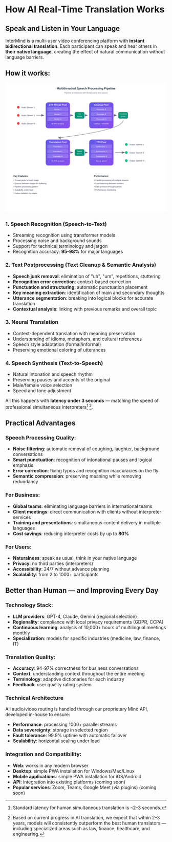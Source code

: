 # How AI Real-Time Translation Works

## Speak and Listen in Your Language

InterMind is a multi-user video conferencing platform with **instant bidirectional translation**. Each participant can speak and hear others in **their native language**, creating the effect of natural communication without language barriers.

## How it works:

<!-- :::details Show diagram of AI translation process
::: -->

![](./interpretating.svg)

### 1. **Speech Recognition (Speech-to-Text)**

- Streaming recognition using transformer models
- Processing noise and background sounds
- Support for technical terminology and jargon
- Recognition accuracy: **95-98%** for major languages

### 2. **Text Postprocessing (Text Cleanup & Semantic Analysis)**

- **Speech junk removal**: elimination of "uh", "um", repetitions, stuttering
- **Recognition error correction**: context-based correction
- **Punctuation and structuring**: automatic punctuation placement
- **Key meaning extraction**: identification of main and secondary thoughts
- **Utterance segmentation**: breaking into logical blocks for accurate translation
- **Contextual analysis**: linking with previous remarks and overall topic

### 3. **Neural Translation**

- Context-dependent translation with meaning preservation
- Understanding of idioms, metaphors, and cultural references
- Speech style adaptation (formal/informal)
- Preserving emotional coloring of utterances

### 4. **Speech Synthesis (Text-to-Speech)**

- Natural intonation and speech rhythm
- Preserving pauses and accents of the original
- Male/female voice selection
- Speed and tone adjustment

All this happens with **latency under 3 seconds** — matching the speed of professional simultaneous interpreters[^1] [^2].

## Practical Advantages

### Speech Processing Quality:

- **Noise filtering**: automatic removal of coughing, laughter, background conversations
- **Smart punctuation**: recognition of intonational pauses and logical emphasis
- **Error correction**: fixing typos and recognition inaccuracies on the fly
- **Semantic compression**: preserving meaning while removing redundancy

### For Business:

- **Global teams**: eliminating language barriers in international teams
- **Client meetings**: direct communication with clients without interpreter services
- **Training and presentations**: simultaneous content delivery in multiple languages
- **Cost savings**: reducing interpreter costs by up to **80%**

### For Users:

- **Naturalness**: speak as usual, think in your native language
- **Privacy**: no third parties (interpreters)
- **Accessibility**: 24/7 without advance planning
- **Scalability**: from 2 to 1000+ participants

## Better than Human — and Improving Every Day

### Technology Stack:

- **LLM providers**: GPT-4, Claude, Gemini (regional selection)
- **Regionality**: compliance with local privacy requirements (GDPR, CCPA)
- **Continuous learning**: analysis of 10,000+ hours of multilingual meetings monthly
- **Specialization**: models for specific industries (medicine, law, finance, IT)

### Translation Quality:

- **Accuracy**: 94-97% correctness for business conversations
- **Context**: understanding context throughout the entire meeting
- **Terminology**: adaptive dictionaries for each industry
- **Feedback**: user quality rating system

### Technical Architecture

All audio/video routing is handled through our proprietary Mind API, developed in-house to ensure:

- **Performance**: processing 1000+ parallel streams
- **Data sovereignty**: storage in selected region
- **Fault tolerance**: 99.9% uptime with automatic failover
- **Scalability**: horizontal scaling under load

### Integration and Compatibility:

- **Web**: works in any modern browser
- **Desktop**: simple PWA installation for Windows/Mac/Linux
- **Mobile applications**: simple PWA installation for iOS/Android
- **API**: integration into existing platforms (coming soon)
- **Popular services**: Zoom, Teams, Google Meet (via plugins) (coming soon)

[^1]: Standard latency for human simultaneous translation is ~2–3 seconds.

[^2]: Based on current progress in AI translation, we expect that within 2–3 years, models will consistently outperform the best human translators — including specialized areas such as law, finance, healthcare, and engineering.
